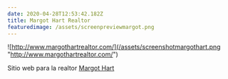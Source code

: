 ```yaml
---
date: 2020-04-28T12:53:42.182Z
title: Margot Hart Realtor
featuredimage: /assets/screenpreviewmargot.png
---
```

![http://www.margothartrealtor.com/](/assets/screenshotmargothart.png "http://www.margothartrealtor.com/")



Sitio web para la realtor [Margot Hart](http://www.margothartrealtor.com/)
